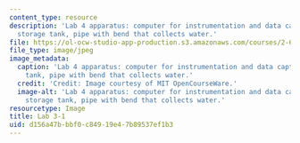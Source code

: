 ```yaml
---
content_type: resource
description: 'Lab 4 apparatus: computer for instrumentation and data capture, air
  storage tank, pipe with bend that collects water.'
file: https://ol-ocw-studio-app-production.s3.amazonaws.com/courses/2-672-project-laboratory-spring-2009/d156a47bbbf0c84919e47b89537ef1b3_lab3-1.jpg
file_type: image/jpeg
image_metadata:
  caption: 'Lab 4 apparatus: computer for instrumentation and data capture, air storage
    tank, pipe with bend that collects water.'
  credit: 'Credit: Image courtesy of MIT OpenCourseWare.'
  image-alt: 'Lab 4 apparatus: computer for instrumentation and data capture, air
    storage tank, pipe with bend that collects water.'
resourcetype: Image
title: Lab 3-1
uid: d156a47b-bbf0-c849-19e4-7b89537ef1b3
---
```

